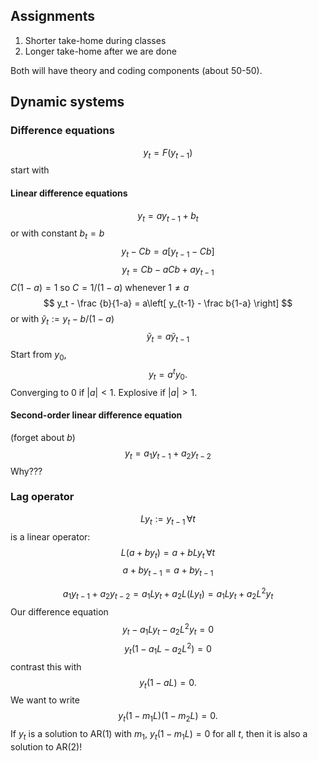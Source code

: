 ## Assignments
1. Shorter take-home during classes
2. Longer take-home after we are done

Both will have theory and coding components (about 50-50).

## Dynamic systems
### Difference equations
$$
y_t = F(y_{t-1})
$$
start with
#### Linear difference equations
$$
y_t = a y_{t-1} +b_t
$$
or with constant $b_t = b$
$$
y_t - Cb = a[y_{t-1}-Cb]
$$
$$
y_t = Cb - aCb +ay_{t-1}
$$
$C(1-a) = 1$ so $C=1/(1-a)$  whenever $1\neq a$
$$
y_t - \frac {b}{1-a} =
a\left[
y_{t-1} - \frac b{1-a}
\right]
$$
or with $\tilde y_t := y_t-b/(1-a)$
$$
\tilde y_t = a \tilde y_{t-1}
$$
Start from $y_0$,
$$
y_t = a^t y_0.
$$
Converging to 0 if $|a|<1$. Explosive if $|a|>1$.
#### Second-order linear difference equation
(forget about $b$)
$$
y_t = a_1 y_{t-1} + a_2 y_{t-2}
$$
Why???
### Lag operator
$$
L y_t := y_{t-1} \,\forall t
$$
is a linear operator:
$$
L(a + by_t) = a+bLy_t \, \forall t
$$
$$
a + by_{t-1} = a+by_{t-1}
$$

$$
a_1 y_{t-1} + a_2 y_{t-2} = 
a_1 L y_t + a_2 L(L y_t) = 
a_1 L y_t + a_2 L^2 y_t
$$
Our difference equation
$$
y_t - a_1 L y_t - a_2 L^2 y_t = 0
$$
$$
y_t(1 - a_1 L - a_2 L^2 ) = 0
$$
contrast this with
$$
y_t(1-aL) = 0.
$$
We want to write
$$
y_t (1 - m_1L)(1-m_2L) = 0.
$$
If $y_t$ is a solution to AR(1) with $m_1$, $y_t(1-m_1L) = 0$ for all $t$, then it is also a solution to AR(2)!